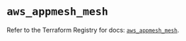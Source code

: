 # `aws_appmesh_mesh`

Refer to the Terraform Registry for docs: [`aws_appmesh_mesh`](https://registry.terraform.io/providers/hashicorp/aws/5.68.0/docs/resources/appmesh_mesh).
